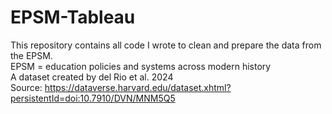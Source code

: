 # EPSM-Tableau

This repository contains all code I wrote to clean and prepare the data from the EPSM.  
EPSM = education policies and systems across modern history  
A dataset created by del Rio et al. 2024  
Source: https://dataverse.harvard.edu/dataset.xhtml?persistentId=doi:10.7910/DVN/MNM5Q5 